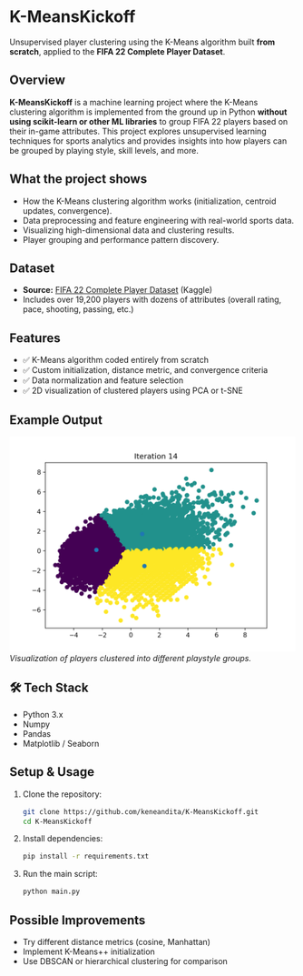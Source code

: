 # K-MeansKickoff

Unsupervised player clustering using the K-Means algorithm built **from scratch**, applied to the **FIFA 22 Complete Player Dataset**.

## Overview

**K-MeansKickoff** is a machine learning project where the K-Means clustering algorithm is implemented from the ground up in Python **without using scikit-learn or other ML libraries** to group FIFA 22 players based on their in-game attributes. This project explores unsupervised learning techniques for sports analytics and provides insights into how players can be grouped by playing style, skill levels, and more.

## What the project shows

- How the K-Means clustering algorithm works (initialization, centroid updates, convergence).
- Data preprocessing and feature engineering with real-world sports data.
- Visualizing high-dimensional data and clustering results.
- Player grouping and performance pattern discovery.

## Dataset

- **Source:** [FIFA 22 Complete Player Dataset](https://www.kaggle.com/datasets/stefanoleone992/fifa-22-complete-player-dataset) (Kaggle)
- Includes over 19,200 players with dozens of attributes (overall rating, pace, shooting, passing, etc.)

## Features

- ✅ K-Means algorithm coded entirely from scratch  
- ✅ Custom initialization, distance metric, and convergence criteria  
- ✅ Data normalization and feature selection
- ✅ 2D visualization of clustered players using PCA or t-SNE

## Example Output

![Cluster Plot Example](assets/cluster_plot.png)  
*Visualization of players clustered into different playstyle groups.*

## 🛠️ Tech Stack

- Python 3.x
- Numpy
- Pandas
- Matplotlib / Seaborn

## Setup & Usage

1. Clone the repository:

   ```bash
   git clone https://github.com/keneandita/K-MeansKickoff.git
   cd K-MeansKickoff
   ```

2. Install dependencies:

   ```bash
   pip install -r requirements.txt
   ```

3. Run the main script:

   ```bash
   python main.py
   ```

## Possible Improvements

* Try different distance metrics (cosine, Manhattan)
* Implement K-Means++ initialization
* Use DBSCAN or hierarchical clustering for comparison
